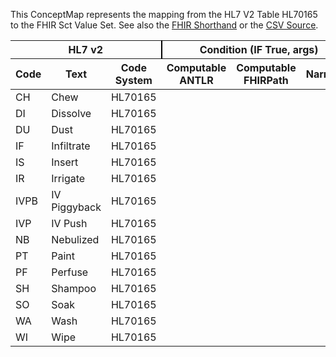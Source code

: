 
This ConceptMap represents the mapping from the HL7 V2 Table HL70165 to the FHIR Sct Value Set. See also the <a href='https://github.com/HL7/v2-to-fhir/blob/master/tank/Table HL70165 to Sct.fsh'>FHIR Shorthand</a> or the <a href='https://github.com/HL7/v2-to-fhir/blob/master/mappings/codesystems/HL7 Concept Map_ AdministrationMethod - Sheet1.csv'>CSV Source</a>.
<table class='grid'><thead>
<tr><th colspan='3' style='border-right: 2px solid black;'>HL7 v2</th><th colspan='3' style='border-right: 2px solid black;'>Condition (IF True, args)</th><th colspan='4'>HL7 FHIR</th><th rowspan='2'>Comments</th></tr>
<tr><th>Code</th><th>Text</th><th>Code System</th><th>Computable ANTLR</th><th>Computable FHIRPath</th><th>Narrative</th><th>Code</th><th>Proposed Extension</th><th>Display</th><th>Code System</th></tr></thead>
<tbody>
<tr><td>CH</td><td>Chew</td><td style='border-right: 2px'>HL70165</td><td></td><td></td><td style='border-right: 2px'></td><td>419747000</td><td></td><td>Chew</td><td><a href='http://snomed.info/sct'>http://snomed.info/sct</a></td><td></td></tr>
<tr><td>DI</td><td>Dissolve</td><td style='border-right: 2px'>HL70165</td><td></td><td></td><td style='border-right: 2px'></td><td>421682005</td><td></td><td>Dissolve</td><td><a href='http://snomed.info/sct'>http://snomed.info/sct</a></td><td></td></tr>
<tr><td>DU</td><td>Dust</td><td style='border-right: 2px'>HL70165</td><td></td><td></td><td style='border-right: 2px'></td><td></td><td></td><td></td><td></td><td></td></tr>
<tr><td>IF</td><td>Infiltrate</td><td style='border-right: 2px'>HL70165</td><td></td><td></td><td style='border-right: 2px'></td><td></td><td></td><td></td><td></td><td></td></tr>
<tr><td>IS</td><td>Insert</td><td style='border-right: 2px'>HL70165</td><td></td><td></td><td style='border-right: 2px'></td><td>421257003</td><td></td><td>Insert</td><td><a href='http://snomed.info/sct'>http://snomed.info/sct</a></td><td></td></tr>
<tr><td>IR</td><td>Irrigate</td><td style='border-right: 2px'>HL70165</td><td></td><td></td><td style='border-right: 2px'></td><td></td><td></td><td></td><td></td><td></td></tr>
<tr><td>IVPB</td><td>IV Piggyback</td><td style='border-right: 2px'>HL70165</td><td></td><td></td><td style='border-right: 2px'></td><td></td><td></td><td></td><td></td><td></td></tr>
<tr><td>IVP</td><td>IV Push</td><td style='border-right: 2px'>HL70165</td><td></td><td></td><td style='border-right: 2px'></td><td></td><td></td><td></td><td></td><td></td></tr>
<tr><td>NB</td><td>Nebulized</td><td style='border-right: 2px'>HL70165</td><td></td><td></td><td style='border-right: 2px'></td><td></td><td></td><td></td><td></td><td></td></tr>
<tr><td>PT</td><td>Paint</td><td style='border-right: 2px'>HL70165</td><td></td><td></td><td style='border-right: 2px'></td><td></td><td></td><td></td><td></td><td></td></tr>
<tr><td>PF</td><td>Perfuse</td><td style='border-right: 2px'>HL70165</td><td></td><td></td><td style='border-right: 2px'></td><td></td><td></td><td></td><td></td><td></td></tr>
<tr><td>SH</td><td>Shampoo</td><td style='border-right: 2px'>HL70165</td><td></td><td></td><td style='border-right: 2px'></td><td>420606003</td><td></td><td>Shampoo</td><td><a href='http://snomed.info/sct'>http://snomed.info/sct</a></td><td></td></tr>
<tr><td>SO</td><td>Soak</td><td style='border-right: 2px'>HL70165</td><td></td><td></td><td style='border-right: 2px'></td><td></td><td></td><td></td><td></td><td></td></tr>
<tr><td>WA</td><td>Wash</td><td style='border-right: 2px'>HL70165</td><td></td><td></td><td style='border-right: 2px'></td><td>422152000</td><td></td><td>Wash</td><td><a href='http://snomed.info/sct'>http://snomed.info/sct</a></td><td></td></tr>
<tr><td>WI</td><td>Wipe</td><td style='border-right: 2px'>HL70165</td><td></td><td></td><td style='border-right: 2px'></td><td></td><td></td><td></td><td></td><td></td></tr>
</tbody></table>
